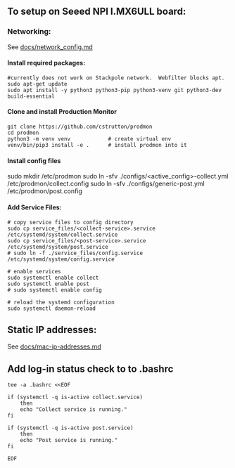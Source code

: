 ## To setup on Seeed NPI I.MX6ULL board:

### Networking:
See [docs/network_config.md](docs/network_config.md)

#### Install required packages:
```
#currently does not work on Stackpole network.  Webfilter blocks apt.
sudo apt-get update
sudo apt install -y python3 python3-pip python3-venv git python3-dev build-essential
```

#### Clone and install Production Monitor
```
git clone https://github.com/cstrutton/prodmon
cd prodmon
python3 -m venv venv            # create virtual env
venv/bin/pip3 install -e .      # install prodmon into it
```

#### Install config files
sudo mkdir /etc/prodmon
sudo ln -sfv ./configs/<active_config>-collect.yml /etc/prodmon/collect.config
sudo ln -sfv ./configs/generic-post.yml /etc/prodmon/post.config

#### Add Service Files:
```
# copy service files to config directory
sudo cp service_files/<collect-service>.service /etc/systemd/system/collect.service
sudo cp service_files/<post-service>.service /etc/systemd/system/post.service
# sudo ln -f ./service_files/config.service /etc/systemd/system/config.service

# enable services
sudo systemctl enable collect
sudo systemctl enable post
# sudo systemctl enable config

# reload the systemd configuration
sudo systemctl daemon-reload
```

## Static IP addresses:
See [docs/mac-ip-addresses.md](docs/mac-ip-addresses.md)

## Add log-in status check to to .bashrc ##

```
tee -a .bashrc <<EOF

if (systemctl -q is-active collect.service)
    then
    echo "Collect service is running."
fi

if (systemctl -q is-active post.service)
    then
    echo "Post service is running."
fi

EOF
``` 
